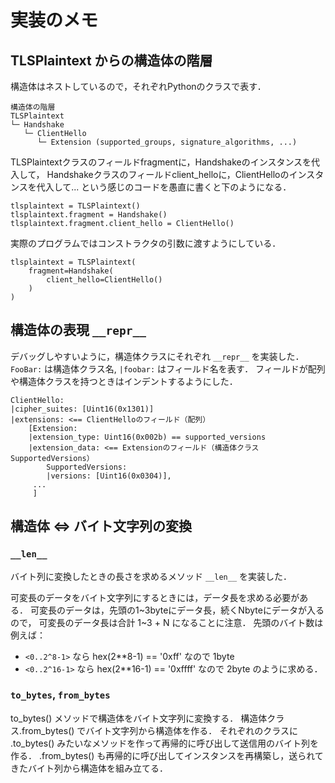 
実装のメモ
======================

TLSPlaintext からの構造体の階層
-----------------------------

構造体はネストしているので，それぞれPythonのクラスで表す．

    構造体の階層
    TLSPlaintext
    └─ Handshake
       └─ ClientHello
          └─ Extension (supported_groups, signature_algorithms, ...)

TLSPlaintextクラスのフィールドfragmentに，Handshakeのインスタンスを代入して，
Handshakeクラスのフィールドclient_helloに，ClientHelloのインスタンスを代入して...
という感じのコードを愚直に書くと下のようになる．

    tlsplaintext = TLSPlaintext()
    tlsplaintext.fragment = Handshake()
    tlsplaintext.fragment.client_hello = ClientHello()

実際のプログラムではコンストラクタの引数に渡すようにしている．

    tlsplaintext = TLSPlaintext(
        fragment=Handshake(
            client_hello=ClientHello()
        )
    )


構造体の表現 `__repr__`
-----------------------------

デバッグしやすいように，構造体クラスにそれぞれ `__repr__` を実装した．
`FooBar:` は構造体クラス名, `|foobar:` はフィールド名を表す．
フィールドが配列や構造体クラスを持つときはインデントするようにした．

    ClientHello:
    |cipher_suites: [Uint16(0x1301)]
    |extensions: <== ClientHelloのフィールド（配列）
        [Extension:
        |extension_type: Uint16(0x002b) == supported_versions
        |extension_data: <== Extensionのフィールド（構造体クラス SupportedVersions）
            SupportedVersions:
            |versions: [Uint16(0x0304)],
         ...
         ]


構造体 <=> バイト文字列の変換
-----------------------------

### `__len__`

バイト列に変換したときの長さを求めるメソッド `__len__` を実装した．

可変長のデータをバイト文字列にするときには，データ長を求める必要がある．
可変長のデータは，先頭の1~3byteにデータ長，続くNbyteにデータが入るので，
可変長のデータ長は合計 1~3 + N になることに注意．
先頭のバイト数は例えば：
* `<0..2^8-1>` なら hex(2**8-1) == '0xff' なので 1byte
* `<0..2^16-1>` なら hex(2**16-1) == '0xffff' なので 2byte
のように求める．

### `to_bytes`, `from_bytes`

to_bytes() メソッドで構造体をバイト文字列に変換する．
構造体クラス.from_bytes() でバイト文字列から構造体を作る．
それぞれのクラスに .to_bytes() みたいなメソッドを作って再帰的に呼び出して送信用のバイト列を作る．
.from_bytes() も再帰的に呼び出してインスタンスを再構築し，送られてきたバイト列から構造体を組み立てる．
